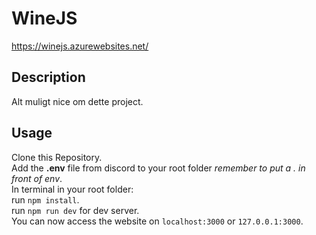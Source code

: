 # WineJS
https://winejs.azurewebsites.net/

## Description
Alt muligt nice om dette project.

## Usage
Clone this Repository.  
Add the **.env** file from discord to your root folder *remember to put a . in front of env*.  
In terminal in your root folder:  
run `npm install`.  
run `npm run dev` for dev server.   
You can now access the website on `localhost:3000` or `127.0.0.1:3000`. 
